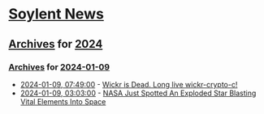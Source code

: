 # [Soylent News](../../../README.md)

## [Archives](../../index.md) for [2024](../index.md)

### [Archives](../../index.md) for [2024-01-09](index.md)

* [2024-01-09, 07:49:00](https://soylentnews.org/article.pl?sid=24/01/09/0312254&from=rss) - [Wickr is Dead.  Long live wickr-crypto-c!](https://soylentnews.org/article.pl?sid=24/01/09/0312254&from=rss)
* [2024-01-09, 03:03:00](https://soylentnews.org/article.pl?sid=24/01/08/0456216&from=rss) - [NASA Just Spotted An Exploded Star Blasting Vital Elements Into Space](https://soylentnews.org/article.pl?sid=24/01/08/0456216&from=rss)
